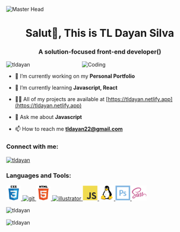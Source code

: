 ![Master Head](https://media.licdn.com/dms/image/D4D16AQHrTWpqT2x6IA/profile-displaybackgroundimage-shrink_350_1400/0/1685644947615?e=1691020800&v=beta&t=6xEg7O91cf7ZeD0GX7NzD6Q29wParQf1yBYKOtGAuKc)

<h1 align="center">Salut👋, This is TL Dayan Silva</h1>
<h3 align="center">A solution-focused front-end developer()</h3>
<img align="right" alt="Coding" width="300" src="https://cliply.co/wp-content/uploads/2019/06/371906220_TYPING_ON_LAPTOP_400px.gif">
<p align="left"> <img src="https://komarev.com/ghpvc/?username=tldayan&label=Profile%20views&color=000000&style=flat" alt="tldayan" /> </p>

- 🔭 I’m currently working on my **Personal Portfolio**

- 🌱 I’m currently learning **Javascript, React**

- 👨‍💻 All of my projects are available at [https://tldayan.netlify.app](https://tldayan.netlify.app)

- 💬 Ask me about **Javascript**

- 📫 How to reach me **tldayan22@gmail.com**

<h3 align="left">Connect with me:</h3>
<p align="left">
<a href="https://linkedin.com/in/tldayan" target="blank"><img align="center" src="https://raw.githubusercontent.com/rahuldkjain/github-profile-readme-generator/master/src/images/icons/Social/linked-in-alt.svg" alt="tldayan" height="30" width="40" /></a>
</p>

<h3 align="left">Languages and Tools:</h3>
<p align="left"> <a href="https://www.w3schools.com/css/" target="_blank" rel="noreferrer"> <img src="https://raw.githubusercontent.com/devicons/devicon/master/icons/css3/css3-original-wordmark.svg" alt="css3" width="40" height="40"/> </a> <a href="https://git-scm.com/" target="_blank" rel="noreferrer"> <img src="https://www.vectorlogo.zone/logos/git-scm/git-scm-icon.svg" alt="git" width="40" height="40"/> </a> <a href="https://www.w3.org/html/" target="_blank" rel="noreferrer"> <img src="https://raw.githubusercontent.com/devicons/devicon/master/icons/html5/html5-original-wordmark.svg" alt="html5" width="40" height="40"/> </a> <a href="https://www.adobe.com/in/products/illustrator.html" target="_blank" rel="noreferrer"> <img src="https://www.vectorlogo.zone/logos/adobe_illustrator/adobe_illustrator-icon.svg" alt="illustrator" width="40" height="40"/> </a> <a href="https://developer.mozilla.org/en-US/docs/Web/JavaScript" target="_blank" rel="noreferrer"> <img src="https://raw.githubusercontent.com/devicons/devicon/master/icons/javascript/javascript-original.svg" alt="javascript" width="40" height="40"/> </a> <a href="https://www.linux.org/" target="_blank" rel="noreferrer"> <img src="https://raw.githubusercontent.com/devicons/devicon/master/icons/linux/linux-original.svg" alt="linux" width="40" height="40"/> </a> <a href="https://www.photoshop.com/en" target="_blank" rel="noreferrer"> <img src="https://raw.githubusercontent.com/devicons/devicon/master/icons/photoshop/photoshop-line.svg" alt="photoshop" width="40" height="40"/> </a> <a href="https://sass-lang.com" target="_blank" rel="noreferrer"> <img src="https://raw.githubusercontent.com/devicons/devicon/master/icons/sass/sass-original.svg" alt="sass" width="40" height="40"/> </a> </p>

<p><img align="center" src="https://github-readme-stats.vercel.app/api/top-langs?username=tldayan&show_icons=true&theme=dark&locale=en&layout=compact" alt="tldayan" /></p>

<p><img align="center" src="https://github-readme-streak-stats.herokuapp.com/?user=tldayan&theme=dark" alt="tldayan" /></p>
